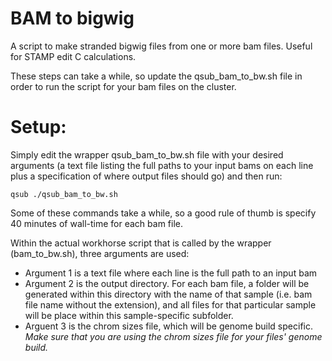 # BAM to bigwig
A script to make stranded bigwig files from one or more bam files. Useful for STAMP edit C calculations.

 These steps can take a while, so update the qsub_bam_to_bw.sh file in order to run the script for your bam files on the cluster.

# Setup:

Simply edit the wrapper qsub_bam_to_bw.sh file with your desired arguments (a text file listing the full paths to your input bams on each line plus
a specification of where output files should go) and then run:

    qsub ./qsub_bam_to_bw.sh

Some of these commands take a while, so a good rule of thumb is specify 40 minutes of wall-time for each bam file.

Within the actual workhorse script that is called by the wrapper (bam_to_bw.sh), three arguments are used:
* Argument 1 is a text file where each line is the full path to an input bam
* Argument 2 is the output directory. For each bam file, a folder will be generated within this directory with the name of that sample (i.e. bam file name without the extension), 
and all files for that particular sample will be place within this sample-specific subfolder.
* Arguent 3 is the chrom sizes file, which will be genome build specific. *Make sure that you are using the chrom sizes file for your files' genome build.*
